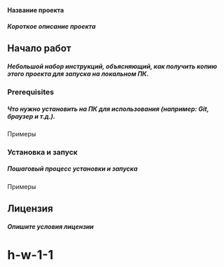 **Название проекта**
##### Короткое описание проекта
## Начало работ
##### Небольшой набор инструкций, объясняющий, как получить копию этого проекта для запуска на локальном ПК.
### Prerequisites
##### Что нужно установить на ПК для использования (например: Git, браузер и т.д.).

Примеры
### Установка и запуск
##### Пошаговый процесс установки и запуска
Примеры
## Лицензия
##### Опишите условия лицензии

# h-w-1-1

